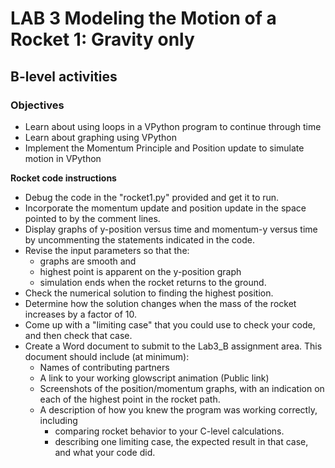 # LAB 3 Modeling the Motion of a Rocket 1: Gravity only
## B-level activities

### Objectives

+ Learn about using loops in a VPython program to continue through
time
+ Learn about graphing using VPython
+ Implement the Momentum Principle and Position update to simulate
  motion in VPython

**Rocket code instructions**

-   Debug the code in the "rocket1.py" provided and get it to run.
-   Incorporate the momentum update and position update in the space
    pointed to by the comment lines.
-   Display graphs of y-position versus time and momentum-y versus
    time by uncommenting the statements indicated in the code.
-   Revise the input parameters so that the:
    +   graphs are smooth and
    +   highest point is apparent on the y-position graph
    +   simulation ends when the rocket returns to the ground.
-   Check the numerical solution to finding the highest position.
-   Determine how the solution changes when the mass of the rocket
    increases by a factor of 10.
-   Come up with a "limiting case" that you could use to check your code, and then check that case.
-   Create a Word document to submit to the Lab3\_B assignment area.
    This document should include (at minimum):
    -   Names of contributing partners
    -   A link to your working glowscript animation (Public link)
    -   Screenshots of the position/momentum graphs, with an indication
        on each of the highest point in the rocket path.
    -   A description of how you knew the program was working correctly,
        including
        - comparing rocket behavior to your C-level calculations.
        - describing one limiting case, the expected result in that case, and what your code did.
